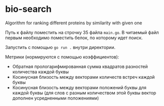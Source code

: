 # bio-search
Algorithm for ranking different proteins by similarity with given one

Путь к файлу поместить на строчку 35 файла `main.go`.
В читаемый файл первым необходимо поместить белок, по которому идет поиск.

Запустить с помощью `go run .` внутри директории.

Метрики (нормируются с помощью коэффициентов):
- Обратная прологарифмированная сумма квадратов разностей количества каждой буквы
- Косинусная близость между векторами количеств встреч каждой буквы
- Косинусная близость между векторами положений буквы для каждой буквы (для слов с разным количеством этой буквы вектор дополнен усредненными положениями)

